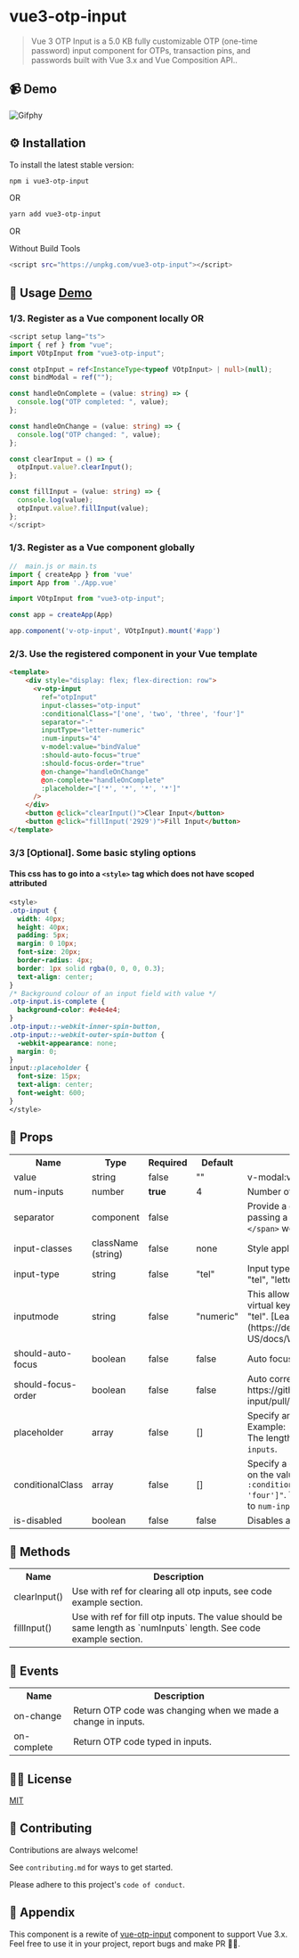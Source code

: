 # vue3-otp-input

> Vue 3 OTP Input is a 5.0 KB fully customizable OTP (one-time password) input component for OTPs, transaction pins, and passwords built with Vue 3.x and Vue Composition API..

## 📹 Demo

![Gifphy](https://media.giphy.com/media/Db04PkC7vMzqksOpq6/giphy.gif)

## ⚙️ Installation

To install the latest stable version:

```sh
npm i vue3-otp-input
```

OR

```sh
yarn add vue3-otp-input
```

OR

Without Build Tools

```sh
<script src="https://unpkg.com/vue3-otp-input"></script>
```

## 📖 Usage [Demo](https://github.com/ejirocodes/vue3-otp-input/blob/main/dev/serve.vue)

### 1/3. Register as a Vue component locally OR

```ts
<script setup lang="ts">
import { ref } from "vue";
import VOtpInput from "vue3-otp-input";

const otpInput = ref<InstanceType<typeof VOtpInput> | null>(null);
const bindModal = ref("");

const handleOnComplete = (value: string) => {
  console.log("OTP completed: ", value);
};

const handleOnChange = (value: string) => {
  console.log("OTP changed: ", value);
};

const clearInput = () => {
  otpInput.value?.clearInput();
};

const fillInput = (value: string) => {
  console.log(value);
  otpInput.value?.fillInput(value);
};
</script>


```

### 1/3. Register as a Vue component globally

```js
//  main.js or main.ts
import { createApp } from 'vue'
import App from './App.vue'

import VOtpInput from "vue3-otp-input";

const app = createApp(App)

app.component('v-otp-input', VOtpInput).mount('#app')

```

### 2/3. Use the registered component in your Vue template

```html
<template>
    <div style="display: flex; flex-direction: row">
      <v-otp-input
        ref="otpInput"
        input-classes="otp-input"
        :conditionalClass="['one', 'two', 'three', 'four']"
        separator="-"
        inputType="letter-numeric"
        :num-inputs="4"
        v-model:value="bindValue"
        :should-auto-focus="true"
        :should-focus-order="true"
        @on-change="handleOnChange"
        @on-complete="handleOnComplete"
        :placeholder="['*', '*', '*', '*']"
      />
    </div>
    <button @click="clearInput()">Clear Input</button>
    <button @click="fillInput('2929')">Fill Input</button>
</template>
```

### 3/3 [Optional]. Some basic styling options

#### This css has to go into a `<style>` tag which does not have scoped attributed

```css
<style>
.otp-input {
  width: 40px;
  height: 40px;
  padding: 5px;
  margin: 0 10px;
  font-size: 20px;
  border-radius: 4px;
  border: 1px solid rgba(0, 0, 0, 0.3);
  text-align: center;
}
/* Background colour of an input field with value */
.otp-input.is-complete {
  background-color: #e4e4e4;
}
.otp-input::-webkit-inner-spin-button,
.otp-input::-webkit-outer-spin-button {
  -webkit-appearance: none;
  margin: 0;
}
input::placeholder {
  font-size: 15px;
  text-align: center;
  font-weight: 600;
}
</style>
```

## 🍔 Props

<table>
  <tr>
    <th>Name<br></th>
    <th>Type</th>
    <th>Required</th>
    <th>Default</th>
    <th>Description</th>
  </tr>
    <tr>
    <td>value</td>
    <td>string</td>
    <td>false</td>
    <td>""</td>
    <td>v-modal:value for bind dynamic value</td>
  </tr>
  <tr>
    <td>num-inputs</td>
    <td>number</td>
    <td><strong>true</strong></td>
    <td>4</td>
    <td>Number of OTP inputs to be rendered.</td>
  </tr>
  <tr>
    <td>separator</td>
    <td>component<br></td>
    <td>false</td>
    <td></td>
    <td>Provide a custom separator between inputs by passing a component. For instance, <code>&lt;span&gt;-&lt;/span&gt;</code> would add <code>-</code> between each input</td>
  </tr>
  <tr>
    <td>input-classes</td>
    <td>className (string)</td>
    <td>false</td>
    <td>none</td>
    <td>Style applied or class passed to each input.</td>
  </tr>
  <tr>
      <td>input-type</td>
      <td>string</td>
      <td>false</td>
      <td>"tel"</td>
      <td>Input type. Optional value: "password", "number", "tel", "letter-numeric".</td>
  </tr>
  <tr>
      <td>inputmode</td>
      <td>string</td>
      <td>false</td>
      <td>"numeric"</td>
      <td>This allows a browser to display an appropriate virtual keyboard. Optional value: "numeric", "text", "tel". [Learn More](https://developer.mozilla.org/en-US/docs/Web/HTML/Global_attributes/inputmode)</td>
  </tr>
  <tr>
    <td>should-auto-focus</td>
    <td>boolean</td>
    <td>false</td>
    <td>false</td>
    <td>Auto focuses input on inital page load.</td>
  </tr>
  <tr>
    <td>should-focus-order</td>
    <td>boolean</td>
    <td>false</td>
    <td>false</td>
    <td>Auto correct the input order. See https://github.com/ejirocodes/vue3-otp-input/pull/39</td>
  </tr>
  <tr>
    <td>placeholder</td>
    <td>array</td>
    <td>false</td>
    <td>[]</td>
    <td>Specify an expected value for each input. Example: <code>:placeholder="['*', '*', '*', '*']"</code>. The length of this array should be equal to <code>num-inputs</code>.</td>
  </tr>
  <tr>
    <td>conditionalClass</td>
    <td>array</td>
    <td>false</td>
    <td>[]</td>
    <td> Specify a class to be applied to each input based on the value of the input. Example: <code>:conditionalClass="['one', 'two', 'three', 'four']"</code>. The length of this array should be equal to <code>num-inputs</code>.</td>
  </tr>
  <tr>
    <td>is-disabled</td>
    <td>boolean</td>
    <td>false</td>
    <td>false</td>
    <td>Disables all the input fields.</td>
  </tr>
</table>

## 🤺 Methods

<table>
  <tr>
    <th>Name<br></th>
    <th>Description</th>
  </tr>
  <tr>
     <td>clearInput()</td>
     <td>Use with ref for clearing all otp inputs, see code example section.</td>
  </tr>
    <tr>
     <td>fillInput()</td>
     <td>Use with ref for fill otp inputs. The value should be same length as `numInputs` length. See code example section.</td>
  </tr>
</table>

## 🐴 Events

<table>
  <tr>
    <th>Name<br></th>
    <th>Description</th>
  </tr>
  <tr>
     <td>on-change</td>
     <td>Return OTP code was changing when we made a change in inputs.</td>
    </tr>
  <tr>
    <td>on-complete</td>
    <td>Return OTP code typed in inputs.</td>
  </tr>
</table>

## 🤟🏽 License

[MIT](https://choosealicense.com/licenses/mit/)

## 📓 Contributing

Contributions are always welcome!

See `contributing.md` for ways to get started.

Please adhere to this project's `code of conduct`.

## 🧸 Appendix

This component is a rewite of [vue-otp-input](https://github.com/bachdgvn/vue-otp-input) component to support Vue 3.x. Feel free to use it in your project, report bugs and make PR 👏🏽.

